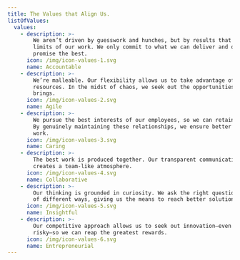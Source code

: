 ```yaml
---
title: The Values that Align Us.
listOfValues:
  values:
    - description: >-
        We aren’t driven by guesswork and hunches, but by results that push the
        limits of our work. We only commit to what we can deliver and only
        promise the best.
      icon: /img/icon-values-1.svg
      name: Accountable
    - description: >-
        We’re malleable. Our flexibility allows us to take advantage of our
        resources. In the midst of chaos, we seek out the opportunities it
        brings.
      icon: /img/icon-values-2.svg
      name: Agile
    - description: >-
        We pursue the best interests of our employees, so we can retain talent.
        By genuinely maintaining these relationships, we ensure better client
        work.
      icon: /img/icon-values-3.svg
      name: Caring
    - description: >-
        The best work is produced together. Our transparent communication
        creates a team-like atmosphere.
      icon: /img/icon-values-4.svg
      name: Collaborative
    - description: >-
        Our thinking is grounded in curiosity. We ask the right questions a lot
        of different ways, giving us the means to reach better solutions.
      icon: /img/icon-values-5.svg
      name: Insightful
    - description: >-
        Our competitive approach allows us to seek out innovation—even when it's
        risky—so we can reap the greatest rewards.
      icon: /img/icon-values-6.svg
      name: Entrepreneurial
---
```

